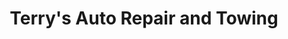 ---
title: "Terry's Auto Repair and Towing"
url: /henderson/terrys-auto-repair-and-towing/
shop: car repair
---